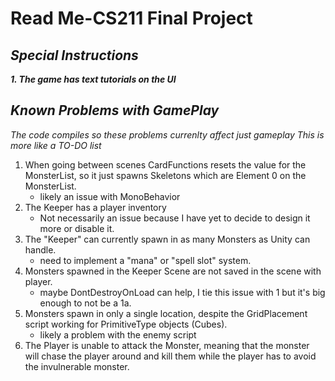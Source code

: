 # Read Me-CS211 Final Project

## _Special Instructions_

**_1. The game has text tutorials on the UI_**

## _Known Problems with GamePlay_

_The code compiles so these problems currenlty affect just gameplay_
_This is more like a TO-DO list_

1. When going between scenes CardFunctions resets the value for the MonsterList, so it just spawns Skeletons which are Element 0 on the MonsterList.
    - likely an issue with MonoBehavior
2. The Keeper has a player inventory
    - Not necessarily an issue because I have yet to decide to design it more or disable it.
3. The "Keeper" can currently spawn in as many Monsters as Unity can handle.
    - need to implement a "mana" or "spell slot" system.
4. Monsters spawned in the Keeper Scene are not saved in the scene with player.
    - maybe DontDestroyOnLoad can help, I tie this issue with 1 but it's big enough to not be a 1a.
5. Monsters spawn in only a single location, despite the GridPlacement script working for PrimitiveType objects (Cubes).
    - likely a problem with the enemy script
6. The Player is unable to attack the Monster, meaning that the monster will chase the player around and kill them while the player
    has to avoid the invulnerable monster.

